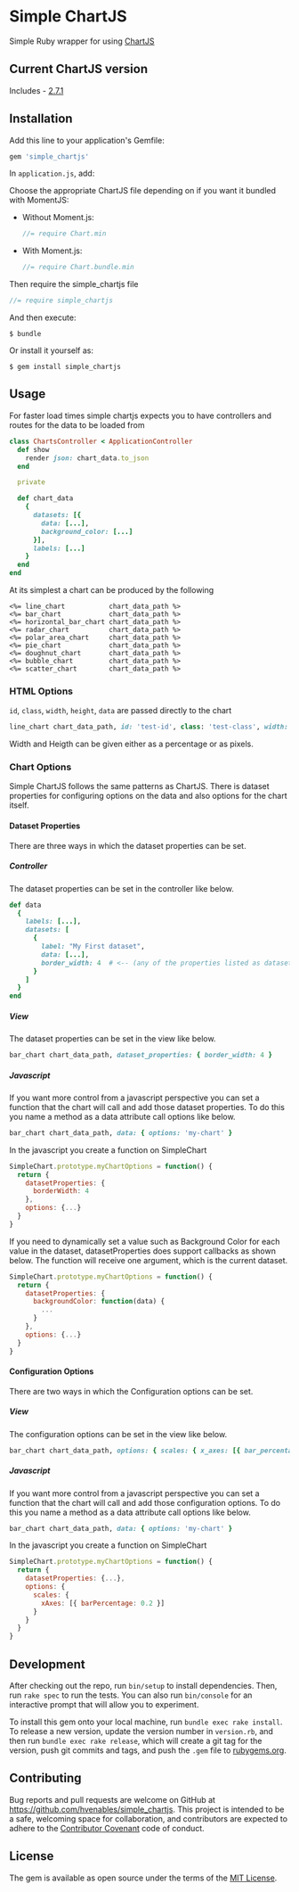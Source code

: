 # Simple ChartJS

Simple Ruby wrapper for using [ChartJS](http://www.chartjs.org/)

## Current ChartJS version

Includes - [2.7.1](https://github.com/chartjs/Chart.js/releases/tag/v2.7.1)

## Installation

Add this line to your application's Gemfile:

```ruby
gem 'simple_chartjs'
```

In `application.js`, add:

Choose the appropriate ChartJS file depending on if you want it bundled with
MomentJS:

- Without Moment.js:
  ```javascript
  //= require Chart.min
  ```

- With Moment.js:
  ```javascript
  //= require Chart.bundle.min
  ```

Then require the simple_chartjs file

```javascript
//= require simple_chartjs
```

And then execute:

    $ bundle

Or install it yourself as:

    $ gem install simple_chartjs

## Usage

For faster load times simple chartjs expects you to have controllers and routes for the data to be loaded from

```ruby
class ChartsController < ApplicationController
  def show
    render json: chart_data.to_json
  end

  private

  def chart_data
    {
      datasets: [{
        data: [...],
        background_color: [...]
      }],
      labels: [...]
    }
  end
end
```

At its simplest a chart can be produced by the following
```erb
<%= line_chart           chart_data_path %>
<%= bar_chart            chart_data_path %>
<%= horizontal_bar_chart chart_data_path %>
<%= radar_chart          chart_data_path %>
<%= polar_area_chart     chart_data_path %>
<%= pie_chart            chart_data_path %>
<%= doughnut_chart       chart_data_path %>
<%= bubble_chart         chart_data_path %>
<%= scatter_chart        chart_data_path %>
```

### HTML Options
`id`, `class`, `width`, `height`, `data` are passed directly to the chart

```ruby
line_chart chart_data_path, id: 'test-id', class: 'test-class', width: '100%', height: '500px', data: { options: 'test-options' }
```
Width and Heigth can be given either as a percentage or as pixels.

### Chart Options

Simple ChartJS follows the same patterns as ChartJS. There is dataset properties for configuring options on the data and also options for the chart itself.

#### Dataset Properties

There are three ways in which the dataset properties can be set.

##### Controller
The dataset properties can be set in the controller like below.

```ruby
def data
  {
    labels: [...],
    datasets: [
      {
        label: "My First dataset",
        data: [...],
        border_width: 4  # <-- (any of the properties listed as dataset properties in chartjs can be added to the hash)
      }
    ]
  }
end
```

##### View
The dataset properties can be set in the view like below.
```ruby
bar_chart chart_data_path, dataset_properties: { border_width: 4 }
```

##### Javascript
If you want more control from a javascript perspective you can set a function that the chart will call and add those dataset properties. To do this you name a method as a data attribute call options like below.
```ruby
bar_chart chart_data_path, data: { options: 'my-chart' }
```
In the javascript you create a function on SimpleChart
```javascript
SimpleChart.prototype.myChartOptions = function() {
  return {
    datasetProperties: {
      borderWidth: 4
    },
    options: {...}
  }
}
```

If you need to dynamically set a value such as Background Color for each value in the dataset, datasetProperties does support callbacks as shown below. The function will receive one argument, which is the current dataset.

```javascript
SimpleChart.prototype.myChartOptions = function() {
  return {
    datasetProperties: {
      backgroundColor: function(data) {
        ...
      }
    },
    options: {...}
  }
}
```

#### Configuration Options
There are two ways in which the Configuration options can be set.

##### View
The configuration options can be set in the view like below.
```ruby
bar_chart chart_data_path, options: { scales: { x_axes: [{ bar_percentage: 0.2}] } }
```

##### Javascript
If you want more control from a javascript perspective you can set a function that the chart will call and add those configuration options. To do this you name a method as a data attribute call options like below.
```ruby
bar_chart chart_data_path, data: { options: 'my-chart' }
```
In the javascript you create a function on SimpleChart
```javascript
SimpleChart.prototype.myChartOptions = function() {
  return {
    datasetProperties: {...},
    options: {
      scales: {
        xAxes: [{ barPercentage: 0.2 }]
      }
    }
  }
}
```
## Development

After checking out the repo, run `bin/setup` to install dependencies. Then, run `rake spec` to run the tests. You can also run `bin/console` for an interactive prompt that will allow you to experiment.

To install this gem onto your local machine, run `bundle exec rake install`. To release a new version, update the version number in `version.rb`, and then run `bundle exec rake release`, which will create a git tag for the version, push git commits and tags, and push the `.gem` file to [rubygems.org](https://rubygems.org).

## Contributing

Bug reports and pull requests are welcome on GitHub at https://github.com/hvenables/simple_chartjs. This project is intended to be a safe, welcoming space for collaboration, and contributors are expected to adhere to the [Contributor Covenant](http://contributor-covenant.org) code of conduct.


## License

The gem is available as open source under the terms of the [MIT License](http://opensource.org/licenses/MIT).

